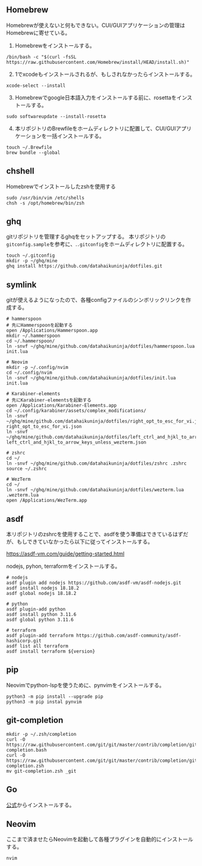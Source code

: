 ## Homebrew
Homebrewが使えないと何もできない。CUI/GUIアプリケーションの管理はHomebrewに寄せている。

1. Homebrewをインストールする。
```shell
/bin/bash -c "$(curl -fsSL https://raw.githubusercontent.com/Homebrew/install/HEAD/install.sh)"

```
2. 1でxcodeもインストールされるが、もしされなかったらインストールする。
```shell
xcode-select --install

```
3. Homebrewでgoogle日本語入力をインストールする前に、rosettaをインストールする。
```shel
sudo softwareupdate --install-rosetta

```
4. 本リポジトリのBrewfileをホームディレクトリに配置して、CUI/GUIアプリケーションを一括インストールする。
```shell
touch ~/.Brewfile
brew bundle --global

```
## chshell
Homebrewでインストールしたzshを使用する
```shell
sudo /usr/bin/vim /etc/shells
chsh -s /opt/homebrew/bin/zsh

```

## ghq
gitリポジトリを管理するghqをセットアップする。
本リポジトリの`gitconfig.sample`を参考に、.`.gitconfig`をホームディレクトリに配置する。
```shell
touch ~/.gitconfig
mkdir -p ~/ghq/mine
ghq install https://github.com/datahaikuninja/dotfiles.git

```
## symlink
gitが使えるようになったので、各種configファイルのシンボリックリンクを作成する。

```shell
# hammerspoon
# 先にHammerspoonを起動する
open /Applications/Hammerspoon.app
mkdir ~/.hammerspoon
cd ~/.hammerspoon/
ln -snvf ~/ghq/mine/github.com/datahaikuninja/dotfiles/hammerspoon.lua init.lua

# Neovim
mkdir -p ~/.config/nvim
cd ~/.config/nvim
ln -snvf ~/ghq/mine/github.com/datahaikuninja/dotfiles/init.lua init.lua

# Karabiner-elements
# 先にKarabiner-elementsを起動する
open /Applications/Karabiner-Elements.app
cd ~/.config/karabiner/assets/complex_modifications/
ln -snvf ~/ghq/mine/github.com/datahaikuninja/dotfiles/right_opt_to_esc_for_vi.json right_opt_to_esc_for_vi.json
ln -snvf ~/ghq/mine/github.com/datahaikuninja/dotfiles/left_ctrl_and_hjkl_to_arrow_keys_unless_wezterm.json left_ctrl_and_hjkl_to_arrow_keys_unless_wezterm.json

# zshrc
cd ~/
ln -snvf ~/ghq/mine/github.com/datahaikuninja/dotfiles/zshrc .zshrc
source ~/.zshrc

# WezTerm
cd ~/
ln -snvf ~/ghq/mine/github.com/datahaikuninja/dotfiles/wezterm.lua .wezterm.lua
open /Applications/WezTerm.app

```

## asdf
本リポジトリのzshrcを使用することで、asdfを使う準備はできているはずだが、もしできていなかったら以下に従ってインストールする。

https://asdf-vm.com/guide/getting-started.html

nodejs, pyhon, terraformをインストールする。
```shell
# nodejs
asdf plugin add nodejs https://github.com/asdf-vm/asdf-nodejs.git
asdf install nodejs 18.18.2
asdf global nodejs 18.18.2

# python
asdf plugin-add python
asdf install python 3.11.6
asdf global python 3.11.6

# terraform
asdf plugin-add terraform https://github.com/asdf-community/asdf-hashicorp.git
asdf list all terraform
asdf install terraform ${version}

```

## pip
Neovimでpython-lspを使うために、pynvimをインストールする。

```shell
python3 -m pip install --upgrade pip
python3 -m pip instal pynvim

```

## git-completion
```shell
mkdir -p ~/.zsh/completion
curl -O https://raw.githubusercontent.com/git/git/master/contrib/completion/git-completion.bash
curl -O https://raw.githubusercontent.com/git/git/master/contrib/completion/git-completion.zsh
mv git-completion.zsh _git
```

## Go
[公式](https://go.dev/doc/install)からインストールする。

## Neovim
ここまで済ませたらNeovimを起動して各種プラグインを自動的にインストールする。
```
nvim
```

